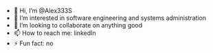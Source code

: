 - 👋 Hi, I’m @Alex333S
- 👀 I’m interested in software engineering and systems administration
- 💞️ I’m looking to collaborate on anything good
- 📫 How to reach me: linkedIn
- ⚡ Fun fact: no

<!---
Alex333S/Alex333S is a ✨ special ✨ repository because its `README.md` (this file) appears on your GitHub profile.
You can click the Preview link to take a look at your changes.
--->
